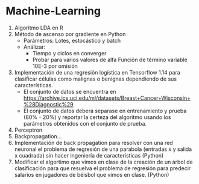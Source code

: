 # Machine-Learning

1. Algoritmo LDA en R
2. Método de ascenso por gradiente en Python
    * Parámetros: Lotes, estocástico y batch
    * Análizar:
        * Tiempo y ciclos en converger
        * Probar para varios valores de alfa
  Función de término variable 10E-3 por omisión
3. Implementación de una regresión logística en Tensorflow 1.14 para clasificar células como malignas o benignas dependiendo de sus características. 
    * El conjunto de datos se encuentra en https://archive.ics.uci.edu/ml/datasets/Breast+Cancer+Wisconsin+%28Diagnostic%29
    * El conjunto de datos deberá separase en entrenamiento y prueba (80% - 20%) y reportar la certeza del algoritmo usando los parámetros obtenidos con el conjunto de prueba. 
4. Perceptron
5. Backpropagation...
6. Implementación de back propagation para resolver con una red neuronal el problema de regresión de una parabola (entradas x y salida x cuadrada)  sin hacer ingeniería de características (Python)
7. Modificar el algortimo que vimos en clase de la creación de un árbol de clasificación para que resuelva el problema de regresión para predecir salarios en jugadores de béisbol que vimos en clase. (Python)
